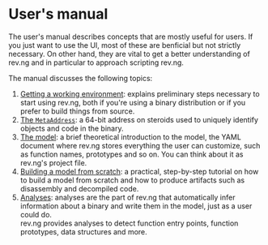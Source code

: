 # User's manual

The user's manual describes concepts that are mostly useful for users.
If you just want to use the UI, most of these are benficial but not strictly necessary.
On other hand, they are vital to get a better understanding of rev.ng and in particular to approach scripting rev.ng.

The manual discusses the following topics:

1. [Getting a working environment](working-environment.md): explains preliminary steps necessary to start using rev.ng, both if you're using a binary distribution or if you prefer to build things from source.
2. [The `MetaAddress`](metaaddress.md): a 64-bit address on steroids used to uniquely identify objects and code in the binary.
3. [The model](model.md): a brief theoretical introduction to the model, the YAML document where rev.ng stores everything the user can customize, such as function names, prototypes and so on.
   You can think about it as rev.ng's project file.
4. [Building a model from scratch](model-tutorial.md): a practical, step-by-step tutorial on how to build a model from scratch and how to produce artifacts such as disassembly and decompiled code.
5. [Analyses](analyses.md): analyses are the part of rev.ng that automatically infer information about a binary and write them in the model, just as a user could do.
   <br />rev.ng provides analyses to detect function entry points, function prototypes, data structures and more.
